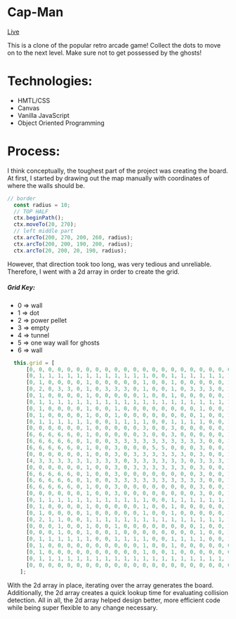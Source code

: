 # Cap-Man

[Live](https://simchacohen.com/CapMan/)

This is a clone of the popular retro arcade game!
Collect the dots to move on to the next level. Make sure not to get possessed by the ghosts!

# Technologies:
- HMTL/CSS
- Canvas
- Vanilla JavaScript
- Object Oriented Programming

# Process:
I think conceptually, the toughest part of the project was creating the board. At first, I started by drawing out the map manually with coordinates of where the walls should be. 
```javascript
// border
  const radius = 10;
  // TOP HALF
  ctx.beginPath();
  ctx.moveTo(20, 270);
  // left middle part
  ctx.arcTo(200, 270, 200, 260, radius);
  ctx.arcTo(200, 200, 190, 200, radius);
  ctx.arcTo(20, 200, 20, 190, radius);
```
However, that direction took too long, was very tedious and unreliable. Therefore, I went with a 2d array in order to create the grid. 

##### Grid Key:
- 0 => wall
- 1 => dot
- 2 => power pellet
- 3 => empty
- 4 => tunnel
- 5 => one way wall for ghosts
- 6 => wall

```javascript
  this.grid = [
      [0, 0, 0, 0, 0, 0, 0, 0, 0, 0, 0, 0, 0, 0, 0, 0, 0, 0, 0, 0, 0, 0, 0, 0, 0, 0, 0, 0], // 0
      [0, 1, 1, 1, 1, 1, 1, 1, 1, 1, 1, 1, 1, 0, 0, 1, 1, 1, 1, 1, 1, 1, 1, 1, 1, 1, 1, 0], // 1
      [0, 1, 0, 0, 0, 0, 1, 0, 0, 0, 0, 0, 1, 0, 0, 1, 0, 0, 0, 0, 0, 1, 0, 0, 0, 0, 1, 0], // 2
      [0, 2, 0, 3, 3, 0, 1, 0, 3, 3, 3, 0, 1, 0, 0, 1, 0, 3, 3, 3, 0, 1, 0, 3, 3, 0, 2, 0], // 3
      [0, 1, 0, 0, 0, 0, 1, 0, 0, 0, 0, 0, 1, 0, 0, 1, 0, 0, 0, 0, 0, 1, 0, 0, 0, 0, 1, 0], // 4
      [0, 1, 1, 1, 1, 1, 1, 1, 1, 1, 1, 1, 1, 1, 1, 1, 1, 1, 1, 1, 1, 1, 1, 1, 1, 1, 1, 0], // 5
      [0, 1, 0, 0, 0, 0, 1, 0, 0, 1, 0, 0, 0, 0, 0, 0, 0, 0, 1, 0, 0, 1, 0, 0, 0, 0, 1, 0], // 6
      [0, 1, 0, 0, 0, 0, 1, 0, 0, 1, 0, 0, 0, 0, 0, 0, 0, 0, 1, 0, 0, 1, 0, 0, 0, 0, 1, 0], // 7
      [0, 1, 1, 1, 1, 1, 1, 0, 0, 1, 1, 1, 1, 0, 0, 1, 1, 1, 1, 0, 0, 1, 1, 1, 1, 1, 1, 0], // 8
      [0, 0, 0, 0, 0, 0, 1, 0, 0, 0, 0, 0, 3, 0, 0, 3, 0, 0, 0, 0, 0, 1, 0, 0, 0, 0, 0, 0], // 9
      [6, 6, 6, 6, 6, 0, 1, 0, 0, 0, 0, 0, 3, 0, 0, 3, 0, 0, 0, 0, 0, 1, 0, 6, 6, 6, 6, 6], // 10
      [6, 6, 6, 6, 6, 0, 1, 0, 0, 3, 3, 3, 3, 3, 3, 3, 3, 3, 3, 0, 0, 1, 0, 6, 6, 6, 6, 6], // 11
      [6, 6, 6, 6, 6, 0, 1, 0, 0, 3, 0, 0, 0, 5, 5, 0, 0, 0, 3, 0, 0, 1, 0, 6, 6, 6, 6, 6], // 12
      [0, 0, 0, 0, 0, 0, 1, 0, 0, 3, 0, 3, 3, 3, 3, 3, 3, 0, 3, 0, 0, 1, 0, 0, 0, 0, 0, 0], // 13
      [4, 3, 3, 3, 3, 3, 1, 3, 3, 3, 0, 3, 3, 3, 3, 3, 3, 0, 3, 3, 3, 1, 3, 3, 3, 3, 3, 4], // 14
      [0, 0, 0, 0, 0, 0, 1, 0, 0, 3, 0, 3, 3, 3, 3, 3, 3, 0, 3, 0, 0, 1, 0, 0, 0, 0, 0, 0], // 15
      [6, 6, 6, 6, 6, 0, 1, 0, 0, 3, 0, 0, 0, 0, 0, 0, 0, 0, 3, 0, 0, 1, 0, 6, 6, 6, 6, 6], // 16
      [6, 6, 6, 6, 6, 0, 1, 0, 0, 3, 3, 3, 3, 3, 3, 3, 3, 3, 3, 0, 0, 1, 0, 6, 6, 6, 6, 6], // 17
      [6, 6, 6, 6, 6, 0, 1, 0, 0, 3, 0, 0, 0, 0, 0, 0, 0, 0, 3, 0, 0, 1, 0, 6, 6, 6, 6, 6], // 18
      [0, 0, 0, 0, 0, 0, 1, 0, 0, 3, 0, 0, 0, 0, 0, 0, 0, 0, 3, 0, 0, 1, 0, 0, 0, 0, 0, 0], // 19
      [0, 1, 1, 1, 1, 1, 1, 1, 1, 1, 1, 1, 1, 0, 0, 1, 1, 1, 1, 1, 1, 1, 1, 1, 1, 1, 1, 0], // 20
      [0, 1, 0, 0, 0, 0, 1, 0, 0, 0, 0, 0, 1, 0, 0, 1, 0, 0, 0, 0, 0, 1, 0, 0, 0, 0, 1, 0], // 21
      [0, 1, 0, 0, 0, 0, 1, 0, 0, 0, 0, 0, 1, 0, 0, 1, 0, 0, 0, 0, 0, 1, 0, 0, 0, 0, 1, 0], // 22
      [0, 2, 1, 1, 0, 0, 1, 1, 1, 1, 1, 1, 1, 1, 1, 1, 1, 1, 1, 1, 1, 1, 0, 0, 1, 1, 2, 0], // 23
      [0, 0, 0, 1, 0, 0, 1, 0, 0, 1, 0, 0, 0, 0, 0, 0, 0, 0, 1, 0, 0, 1, 0, 0, 1, 0, 0, 0], // 24
      [0, 0, 0, 1, 0, 0, 1, 0, 0, 1, 0, 0, 0, 0, 0, 0, 0, 0, 1, 0, 0, 1, 0, 0, 1, 0, 0, 0], // 25
      [0, 1, 1, 1, 1, 1, 1, 0, 0, 1, 1, 1, 1, 0, 0, 1, 1, 1, 1, 0, 0, 1, 1, 1, 1, 1, 1, 0], // 26
      [0, 1, 0, 0, 0, 0, 0, 0, 0, 0, 0, 0, 1, 0, 0, 1, 0, 0, 0, 0, 0, 0, 0, 0, 0, 0, 1, 0], // 27
      [0, 1, 0, 0, 0, 0, 0, 0, 0, 0, 0, 0, 1, 0, 0, 1, 0, 0, 0, 0, 0, 0, 0, 0, 0, 0, 1, 0], // 28
      [0, 1, 1, 1, 1, 1, 1, 1, 1, 1, 1, 1, 1, 1, 1, 1, 1, 1, 1, 1, 1, 1, 1, 1, 1, 1, 1, 0], // 29
      [0, 0, 0, 0, 0, 0, 0, 0, 0, 0, 0, 0, 0, 0, 0, 0, 0, 0, 0, 0, 0, 0, 0, 0, 0, 0, 0, 0], // 30
    ];
```
With the 2d array in place, iterating over the array generates the board. Additionally, the 2d array creates a quick lookup time for evaluating collision detection.  All in all, the 2d array helped design better, more efficient code while being super flexible to any change necessary.



